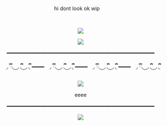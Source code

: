 <p align="center">  ‎ ‎ ‎ ‎ ‎  ‎ ‎ ‎ ‎ ‎  ‎ ‎ ‎ ‎ ‎  ‎ ‎ ‎ ‎ ‎  hi dont look ok wip ‎ ‎ ‎ ‎ ‎  ‎ ‎ ‎ ‎ ‎ ‎ ‎ ‎ ‎ ‎  ‎ ‎ ‎ ‎ ‎   ‎ ‎ ‎ ‎ ‎ <p align="center">‎
<p align="center">
 <img src=https://files.catbox.moe/do4q4e.png>
</p>
<p align="center">
<img src=https://files.catbox.moe/ym1d2c.gif>
</p>
  <p align="center">━━━━━━━━━━━━━━━━━━━━━━━━━━━━━━━━━━━━━━━━━━━━━━━━<p align="center">
<p align="center">
⠀ ◞  ྀི◟ ͜  ◞ ྀི◟  ͜  ◞ ྀི◟ ━━━━⠀ ◞  ྀི◟ ͜  ◞ ྀི◟  ͜  ◞ ྀི◟  ━━━━⠀ ◞  ྀི◟ ͜  ◞ ྀི◟  ͜  ◞ ྀི◟ ━━━━⠀ ◞  ྀི◟ ͜  ◞ ྀི◟  ͜  ◞ ྀི◟ 
</p>
<p align="center"><img src=https://files.catbox.moe/x2hi8u.gif><p align="center">
<p align="center">
eeee
</p>

  <p align="center">━━━━━━━━━━━━━━━━━━━━━━━━━━━━━━━━━━━━━━━━━━━━━━━━<p align="center">
<p align="center">
<img src=https://files.catbox.moe/f417ce.png>
</p>
